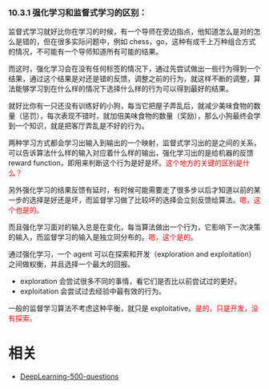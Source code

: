 


### 10.3.1 强化学习和监督式学习的区别：

监督式学习就好比你在学习的时候，有一个导师在旁边指点，他知道怎么是对的怎么是错的，但在很多实际问题中，例如 chess，go，这种有成千上万种组合方式的情况，不可能有一个导师知道所有可能的结果。

而这时，强化学习会在没有任何标签的情况下，通过先尝试做出一些行为得到一个结果，通过这个结果是对还是错的反馈，调整之前的行为，就这样不断的调整，算法能够学习到在什么样的情况下选择什么样的行为可以得到最好的结果。

就好比你有一只还没有训练好的小狗，每当它把屋子弄乱后，就减少美味食物的数量（惩罚），每次表现不错时，就加倍美味食物的数量（奖励），那么小狗最终会学到一个知识，就是把客厅弄乱是不好的行为。

两种学习方式都会学习出输入到输出的一个映射，监督式学习出的是之间的关系，可以告诉算法什么样的输入对应着什么样的输出，强化学习出的是给机器的反馈 reward function，即用来判断这个行为是好是坏。<span style="color:red;">这个地方的关键的区别是什么？</span>

另外强化学习的结果反馈有延时，有时候可能需要走了很多步以后才知道以前的某一步的选择是好还是坏，而监督学习做了比较坏的选择会立刻反馈给算法。<span style="color:red;">嗯，这个也是的。</span>

而且强化学习面对的输入总是在变化，每当算法做出一个行为，它影响下一次决策的输入，而监督学习的输入是独立同分布的。<span style="color:red;">嗯，这个是的。</span>

通过强化学习，一个 agent 可以在探索和开发（exploration and exploitation）之间做权衡，并且选择一个最大的回报。

- exploration 会尝试很多不同的事情，看它们是否比以前尝试过的更好。
- exploitation 会尝试过去经验中最有效的行为。

一般的监督学习算法不考虑这种平衡，就只是 exploitative。<span style="color:red;">是的，只是开发，没有探索。</span>



# 相关

- [DeepLearning-500-questions](https://github.com/scutan90/DeepLearning-500-questions)
